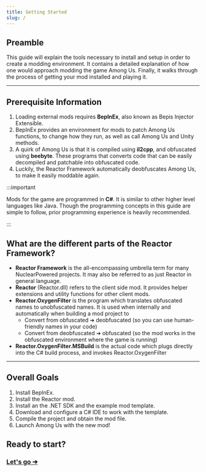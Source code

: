 ```yaml
---
title: Getting Started
slug: /
---
```



## Preamble

This guide will explain the tools necessary to install and setup in order to create
a modding environment. It contains a detailed explanation of how one would approach
modding the game Among Us. Finally, it walks through the process of getting your mod
installed and playing it.


---


## Prerequisite Information

1. Loading external mods requires **BepInEx**, also known as Bepis Injector Extensible.
2. BepInEx provides an environment for mods to patch Among Us functions,
   to change how they run, as well as call Among Us and Unity methods.
3. A quirk of Among Us is that it is compiled using **il2cpp**, and obfuscated using
   **beebyte**. These programs that converts code that can be easily decompiled
   and patchable into obfuscated code.
4. Luckily, the Reactor Framework automatically deobfuscates Among Us,
   to make it easily moddable again.

:::important

Mods for the game are programmed in **C#**. It is similar to other higher level languages
like Java. Though the programming concepts in this guide are simple to follow, prior
programming experience is heavily recommended.

:::

## What are the different parts of the Reactor Framework?

- **Reactor Framework** is the all-encompassing umbrella term for many NuclearPowered
  projects. It may also be referred to as just Reactor in general language.
- **Reactor** (Reactor.dll) refers to the client side mod. It provides helper extensions
  and utility functions for other client mods.
- **Reactor.OxygenFilter** is the program which translates obfuscated names to unobfuscated
  names. It is used when internally and automatically when building a mod project to
    - Convert from obfuscated ➔ deobfuscated
      (so you can use human-friendly names in your code)
    - Convert from deobfuscated ➔ obfuscated
      (so the mod works in the obfuscated environment where the game is running)
- **Reactor.OxygenFilter.MSBuild** is the actual code which plugs directly into the C# build
  process, and invokes Reactor.OxygenFilter

---

## Overall Goals
1. Install BepInEx.
2. Install the Reactor mod.
3. Install an the .NET SDK and the example mod template.
4. Download and configure a C# IDE to work with the template.
5. Compile the project and obtain the mod file.
6. Launch Among Us with the new mod!

## Ready to start?

### [Let's go ➔](/docs/basic/install_bepinex)
